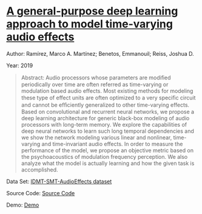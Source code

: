 #  [A general-purpose deep learning approach to model time-varying audio effects](http://arxiv.org/abs/1905.06148)
Author: Ramírez, Marco A. Martínez; Benetos, Emmanouil; Reiss, Joshua D.

Year: 2019
>Abstract: Audio processors whose parameters are modiﬁed periodically over time are often referred as time-varying or modulation based audio effects. Most existing methods for modeling these type of effect units are often optimized to a very speciﬁc circuit and cannot be efﬁciently generalized to other time-varying effects. Based on convolutional and recurrent neural networks, we propose a deep learning architecture for generic black-box modeling of audio processors with long-term memory. We explore the capabilities of deep neural networks to learn such long temporal dependencies and we show the network modeling various linear and nonlinear, time-varying and time-invariant audio effects. In order to measure the performance of the model, we propose an objective metric based on the psychoacoustics of modulation frequency perception. We also analyze what the model is actually learning and how the given task is accomplished.

Data Set: [IDMT-SMT-AudioEffects dataset](https://www.idmt.fraunhofer.de/en/business_units/m2d/smt/audio_effects.html)

Source Code: [Source Code](https://github.com/lucieperrotta/ASP)

Demo: [Demo](https://mchijmma.github.io/modeling-time-varying/)

